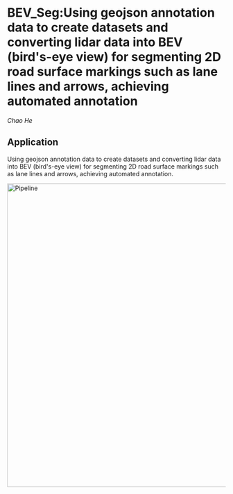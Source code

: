 # BEV_Seg:Using geojson annotation data to create datasets and converting lidar data into BEV (bird's-eye view) for segmenting 2D road surface markings such as lane lines and arrows, achieving automated annotation
*Chao He*

## Application
Using geojson annotation data to create datasets and converting lidar data into BEV (bird's-eye view) for segmenting 2D road surface markings such as lane lines and arrows, achieving automated annotation.

<img src="figure/pipeline.png" alt="Pipeline" width="700"/>

